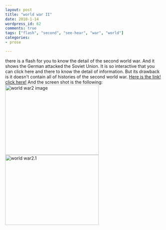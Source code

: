```yaml
---
layout: post
title: "world war II"
date: 2010-1-14
wordpress_id: 62
comments: true
tags: ["flash", "second", "see-hear", "war", "world"]
categories:
- prose

---
```

<meta name="_edit_last" content="1" />
<meta name="views" content="1763" />
there is a flash for you to know the detail of the second world war. And it shows the German attacked the Soviet Union. It is so interactive that you can click here and there to know the detail of information. But its drawback is it doesn't contain all of histories of the second world war.
<a title="war" href="http://english.pobediteli.ru/flash.html?DR=0"> Here is the link! click here!</a>
And the screen shot is the following:
<a href="http://chillyc.info/wp-content/uploads/2010/01/world-war2.jpg"><img class="aligncenter size-medium wp-image-60" title="world war2" src="http://chillyc.info/wp-content/uploads/2010/01/world-war2-300x225.jpg" alt="world war2 image" width="300" height="225" /></a>
<a href="http://chillyc.info/wp-content/uploads/2010/01/world-war2.1.jpg"><img class="aligncenter size-medium wp-image-61" title="world war2.1" src="http://chillyc.info/wp-content/uploads/2010/01/world-war2.1-300x225.jpg" alt="world war2.1" width="300" height="225" /></a>
